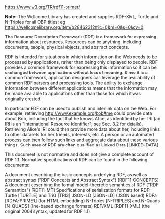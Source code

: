 https://www.w3.org/TR/rdf11-primer/

**Note:** The Wellcome Library has created and supplies RDF-XML, Turtle and N-Triples for all OBP titles: eg https://wellcomelibrary.org/item/b28462312#?c=0&m=0&s=0&cv=0


The Resource Description Framework (RDF) is a framework for expressing information about resources. Resources can be anything, including documents, people, physical objects, and abstract concepts.

RDF is intended for situations in which information on the Web needs to be processed by applications, rather than being only displayed to people. RDF provides a common framework for expressing this information so it can be exchanged between applications without loss of meaning. Since it is a common framework, application designers can leverage the availability of common RDF parsers and processing tools. The ability to exchange information between different applications means that the information may be made available to applications other than those for which it was originally created.

In particular RDF can be used to publish and interlink data on the Web. For example, retrieving http://www.example.org/bob#me could provide data about Bob, including the fact that he knows Alice, as identified by her IRI (an IRI is an "International Resource Identifier"; see Sec. 3.2 for details). Retrieving Alice's IRI could then provide more data about her, including links to other datasets for her friends, interests, etc. A person or an automated process can then follow such links and aggregate data about these various things. Such uses of RDF are often qualified as Linked Data [LINKED-DATA].

This document is not normative and does not give a complete account of RDF 1.1. Normative specifications of RDF can be found in the following documents:

A document describing the basic concepts underlying RDF, as well as abstract syntax ("RDF Concepts and Abstract Syntax") [RDF11-CONCEPTS]
A document describing the formal model-theoretic semantics of RDF ("RDF Semantics") [RDF11-MT]
Specifications of serialization formats for RDF:
Turtle [TURTLE] and TriG [TRIG]
JSON-LD [JSON-LD] (JSON based)
RDFa [RDFA-PRIMER] (for HTML embedding)
N-Triples [N-TRIPLES] and N-Quads [N-QUADS] (line-based exchange formats)
RDF/XML [RDF11-XML] (the original 2004 syntax, updated for RDF 1.1)